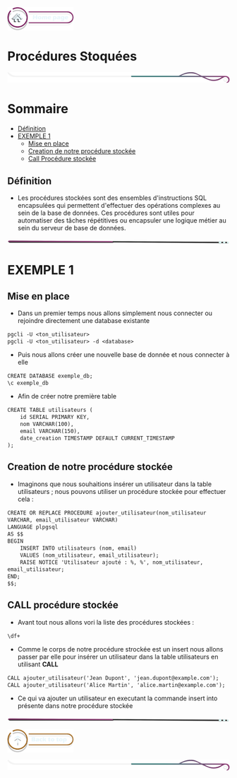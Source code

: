 <a href="../README.md">
  <img src="../assets/button/home_page.png" alt="Home page" style="width: 150px; height: auto;">
</a>

# Procédures Stoquées

![border](../assets/line/border_r.png)

# Sommaire

- [Définition](#définition)
- [EXEMPLE 1](#exemple-1)
  - [Mise en place ](#mise-en-place)
  - [Creation de notre procédure stockée](#creation-de-notre-procédure-stockée)
  - [Call Procédure stockée ](#call-procédure-stockée)

## Définition

- Les procédures stockées sont des ensembles d'instructions SQL encapsulées qui permettent d'effectuer des opérations complexes au sein de la base de données. Ces procédures sont utiles pour automatiser des tâches répétitives ou encapsuler une logique métier au sein du serveur de base de données.

![border](../assets/line/line_pink_point_l.png)

# EXEMPLE 1

## Mise en place

- Dans un premier temps nous allons simplement nous connecter ou rejoindre directement une database existante

```
pgcli -U <ton_utilisateur>
pgcli -U <ton_utilisateur> -d <database>
```

- Puis nous allons créer une nouvelle base de donnée et nous connecter à elle

```
CREATE DATABASE exemple_db;
\c exemple_db
```

- Afin de créer notre première table

```
CREATE TABLE utilisateurs (
    id SERIAL PRIMARY KEY,
    nom VARCHAR(100),
    email VARCHAR(150),
    date_creation TIMESTAMP DEFAULT CURRENT_TIMESTAMP
);
```

## Creation de notre procédure stockée

- Imaginons que nous souhaitions insérer un utilisateur dans la table utilisateurs ; nous pouvons utiliser un procédure stockée pour effectuer cela :

```
CREATE OR REPLACE PROCEDURE ajouter_utilisateur(nom_utilisateur VARCHAR, email_utilisateur VARCHAR)
LANGUAGE plpgsql
AS $$
BEGIN
    INSERT INTO utilisateurs (nom, email)
    VALUES (nom_utilisateur, email_utilisateur);
    RAISE NOTICE 'Utilisateur ajouté : %, %', nom_utilisateur, email_utilisateur;
END;
$$;
```

## CALL procédure stockée

- Avant tout nous allons vori la liste des procédures stockées :

```
\df+
```

- Comme le corps de notre procédure strockée est un insert nous allons passer par elle pour insérer un utilisateur dans la table utilisateurs en utilisant **CALL**

```
CALL ajouter_utilisateur('Jean Dupont', 'jean.dupont@example.com');
CALL ajouter_utilisateur('Alice Martin', 'alice.martin@example.com');
```

- Ce qui va ajouter un utilisateur en executant la commande insert into présente dans notre procédure stockée

![border](../assets/line/line_pink_point_l.png)

<a href="#sommaire"><img src="../assets/button/back_to_top.png" alt="Back to top" style="width: 150px; height: auto;"></a>

![border](../assets/line/border_r.png)
